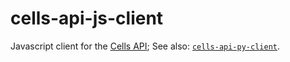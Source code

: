# cells-api-js-client
Javascript client for the [Cells API](https://github.com/hubmapconsortium/cross_modality_query);
See also: [`cells-api-py-client`](https://github.com/hubmapconsortium/cells-api-py-client#readme).
